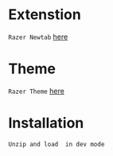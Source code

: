 # Extenstion

`Razer Newtab`
[here](https://trinculo54.github.io/Games-hub/offline/Offline.zip)

# Theme
`Razer Theme`
[here](https://trinculo54.github.io/Games-hub/offline/Offline.zip)

# Installation

`Unzip and load  in dev mode`
